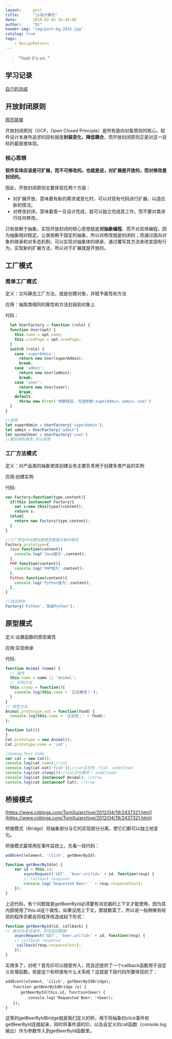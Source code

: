 ```yaml
---
layout:     post
title:      "js设计模式"
date:       2018-02-02 18:44:00
author:     "Qz"
header-img: "img/post-bg-2015.jpg"
catalog: true
tags:
    - DesignPattern
---
```


> “Yeah It's on. ”




## 学习记录

[自己的总结](https://github.com/QinZhen001/design-pattern)



## 开放封闭原则




[网页链接](https://baike.baidu.com/item/%E5%BC%80%E6%94%BE%E5%B0%81%E9%97%AD%E5%8E%9F%E5%88%99/6028662)


开放封闭原则（OCP，Open Closed Principle）是所有面向对象原则的核心。软件设计本身所追求的目标就是**封装变化、降低耦合**，而开放封闭原则正是对这一目标的最直接体现。


### 核心思想

**软件实体应该是可扩展，而不可修改的。也就是说，对扩展是开放的，而对修改是封闭的。**

因此，开放封闭原则主要体现在两个方面：
* 对扩展开放，意味着有新的需求或变化时，可以对现有代码进行扩展，以适应新的情况。
* 对修改封闭，意味着类一旦设计完成，就可以独立完成其工作，而不要对类进行任何修改。



只有依赖于抽象。实现开放封闭的核心思想就是**对抽象编程**，而不对具体编程，因为抽象相对稳定。让类依赖于固定的抽象，所以对修改就是封闭的；而通过面向对象的继承和对多态机制，可以实现对抽象体的继承，通过覆写其方法来改变固有行为，实现新的扩展方法，所以对于扩展就是开放的。







## 工厂模式


### 简单工厂模式


定义：又叫静态工厂方法，就是创建对象，并赋予属性和方法

应用：抽取类相同的属性和方法封装到对象上

代码：

```javascript
  let UserFactory = function (role) {
  function User(opt) {
    this.name = opt.name;
    this.viewPage = opt.viewPage;
  }
  switch (role) {
    case 'superAdmin':
      return new User(superAdmin);
      break;
    case 'admin':
      return new User(admin);
      break;
    case 'user':
      return new User(user);
      break;
    default:
      throw new Error('参数错误, 可选参数:superAdmin、admin、user')
  }
}

//调用
let superAdmin = UserFactory('superAdmin');
let admin = UserFactory('admin') 
let normalUser = UserFactory('user')
//最后得到角色,可以调用
```



### 工厂方法模式


定义：对产品类的抽象使其创建业务主要负责用于创建多类产品的实例


应用:创建实例



代码:



```javascript
var Factory=function(type,content){
  if(this instanceof Factory){
    var s=new this[type](content);
    return s;
  }else{
    return new Factory(type,content);
  }
}

//工厂原型中设置创建类型数据对象的属性
Factory.prototype={
  Java:function(content){
    console.log('Java值为',content);
  },
  PHP:function(content){
    console.log('PHP值为',content);
  },
  Python:function(content){
    console.log('Python值为',content);
  },
}

//测试用例
Factory('Python','我是Python');
```






## 原型模式


定义:设置函数的原型属性


应用:实现继承 

代码:

```javascript
function Animal (name) {
  // 属性
  this.name = name || 'Animal';
  // 实例方法
  this.sleep = function(){
    console.log(this.name + '正在睡觉！');
  }
}
// 原型方法
Animal.prototype.eat = function(food) {
  console.log(this.name + '正在吃：' + food);
};

function Cat(){ 
}
Cat.prototype = new Animal();
Cat.prototype.name = 'cat';

//&emsp;Test Code
var cat = new Cat();
console.log(cat.name);//cat
console.log(cat.eat('fish'));//cat正在吃：fish  undefined
console.log(cat.sleep());//cat正在睡觉！ undefined
console.log(cat instanceof Animal); //true 
console.log(cat instanceof Cat); //true  

```


## 桥接模式
[https://www.cnblogs.com/TomXu/archive/2012/04/19/2437321.html](https://www.cnblogs.com/TomXu/archive/2012/04/19/2437321.html)

桥接模式（Bridge）将抽象部分与它的实现部分分离，使它们都可以独立地变化。


桥接模式最常用在事件监控上，先看一段代码：


```javascript
addEvent(element, 'click', getBeerById);

function getBeerById(e) {
    var id = this.id;
        asyncRequest('GET', 'beer.uri?id=' + id, function(resp) {
        // Callback response.
        console.log('Requested Beer: ' + resp.responseText);
    });
}
```

上述代码，有个问题就是getBeerById必须要有浏览器的上下文才能使用，因为其内部使用了this.id这个属性，如果没用上下文，那就歇菜了。所以说一般稍微有经验的程序员都会将程序改造成如下形式：


```javascript
function getBeerById(id, callback) {
// 通过ID发送请求，然后返回数据
    asyncRequest('GET', 'beer.uri?id=' + id, function(resp) {
    // callback response
     callback(resp.responseText);
    });
}
```


实用多了，对吧？首先ID可以随意传入，而且还提供了一个callback函数用于自定义处理函数。但是这个和桥接有什么关系呢？这就是下段代码所要体现的了：

```
addEvent(element, 'click', getBeerByIdBridge);
　　function getBeerByIdBridge (e) {
　　　　getBeerById(this.id, function(beer) {
　　　　　　console.log('Requested Beer: '+beer);
　　});
}
```


这里的getBeerByIdBridge就是我们定义的桥，用于将抽象的click事件和getBeerById连接起来，同时将事件源的ID，以及自定义的call函数（console.log输出）作为参数传入到getBeerById函数里。





































